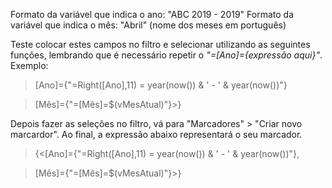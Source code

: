Formato da variável que indica o ano: "ABC 2019 - 2019"
Formato da variável que indica o mês: "Abril" (nome dos meses em português)

Teste colocar estes campos no filtro e selecionar utilizando as seguintes funções, lembrando que é necessário repetir o *"=[Ano]={expressão aqui}"*.
Exemplo:

> [Ano]={"=Right([Ano],11) =  year(now()) & ' - ' & year(now())"}

> [Mês]={"=[Mês]=$(vMesAtual)"}>}

Depois fazer as seleções no filtro, vá para "Marcadores" > "Criar novo marcardor".
Ao final, a expressão abaixo representará o seu marcador.

> {<[Ano]={"=Right([Ano],11) =  year(now()) & ' - ' & year(now())"},

> [Mês]={"=[Mês]=$(vMesAtual)"}>}

